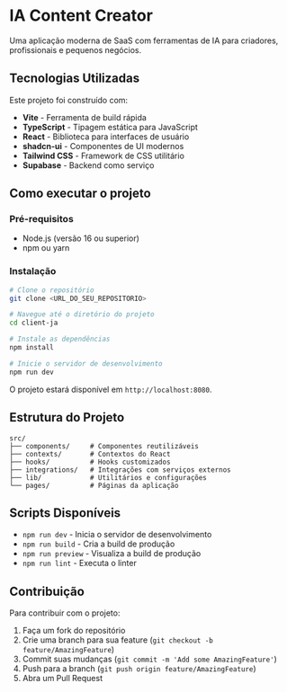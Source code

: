 # IA Content Creator

Uma aplicação moderna de SaaS com ferramentas de IA para criadores, profissionais e pequenos negócios.

## Tecnologias Utilizadas

Este projeto foi construído com:

- **Vite** - Ferramenta de build rápida
- **TypeScript** - Tipagem estática para JavaScript
- **React** - Biblioteca para interfaces de usuário
- **shadcn-ui** - Componentes de UI modernos
- **Tailwind CSS** - Framework de CSS utilitário
- **Supabase** - Backend como serviço

## Como executar o projeto

### Pré-requisitos

- Node.js (versão 16 ou superior)
- npm ou yarn

### Instalação

```bash
# Clone o repositório
git clone <URL_DO_SEU_REPOSITORIO>

# Navegue até o diretório do projeto
cd client-ja

# Instale as dependências
npm install

# Inicie o servidor de desenvolvimento
npm run dev
```

O projeto estará disponível em `http://localhost:8080`.

## Estrutura do Projeto

```
src/
├── components/     # Componentes reutilizáveis
├── contexts/       # Contextos do React
├── hooks/          # Hooks customizados
├── integrations/   # Integrações com serviços externos
├── lib/            # Utilitários e configurações
└── pages/          # Páginas da aplicação
```

## Scripts Disponíveis

- `npm run dev` - Inicia o servidor de desenvolvimento
- `npm run build` - Cria a build de produção
- `npm run preview` - Visualiza a build de produção
- `npm run lint` - Executa o linter

## Contribuição

Para contribuir com o projeto:

1. Faça um fork do repositório
2. Crie uma branch para sua feature (`git checkout -b feature/AmazingFeature`)
3. Commit suas mudanças (`git commit -m 'Add some AmazingFeature'`)
4. Push para a branch (`git push origin feature/AmazingFeature`)
5. Abra um Pull Request
